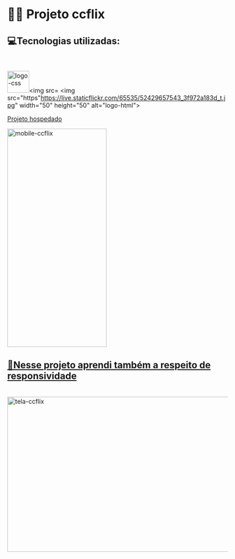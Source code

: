  # 👨‍💻 Projeto ccflix
 
 <h2>💻Tecnologias utilizadas: </h2><br>

  <img src="https://live.staticflickr.com/65535/52429139446_b120deee59_t.jpg" width="50" height="50" alt="logo-css"><img src= <img src="https"https://live.staticflickr.com/65535/52429657543_3f972a183d_t.jpg" width="50" height="50" alt="logo-html">
  
  <a href="https://lucasccgomes.github.io/ccflix/"> Projeto hospedado
  
 <img src="https://live.staticflickr.com/65535/52428675627_a7616a7d35.jpg" width="227" height="500" alt="mobile-ccflix">
 
 <h2>📱Nesse projeto aprendi também a respeito de responsividade </h2><br>

 <img src="https://live.staticflickr.com/65535/52429435434_7295909c49_z.jpg" width="640" height="355" alt="tela-ccflix">
